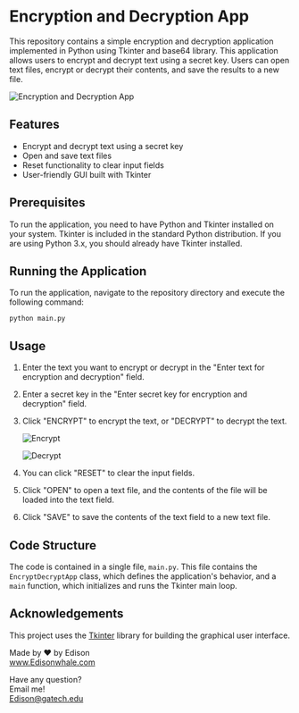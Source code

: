 # Encryption and Decryption App

This repository contains a simple encryption and decryption application implemented in Python using Tkinter and base64 library. This application allows users to encrypt and decrypt text using a secret key. Users can open text files, encrypt or decrypt their contents, and save the results to a new file.

![Encryption and Decryption App](https://user-images.githubusercontent.com/103423072/236072966-6901ca6e-32fa-4b44-9242-298c4b89f7ca.png)

## Features

- Encrypt and decrypt text using a secret key
- Open and save text files
- Reset functionality to clear input fields
- User-friendly GUI built with Tkinter

## Prerequisites

To run the application, you need to have Python and Tkinter installed on your system. Tkinter is included in the standard Python distribution. If you are using Python 3.x, you should already have Tkinter installed.

## Running the Application

To run the application, navigate to the repository directory and execute the following command:

```python main.py```

## Usage

1. Enter the text you want to encrypt or decrypt in the "Enter text for encryption and decryption" field.
2. Enter a secret key in the "Enter secret key for encryption and decryption" field.
3. Click "ENCRYPT" to encrypt the text, or "DECRYPT" to decrypt the text.

   ![Encrypt](https://user-images.githubusercontent.com/103423072/236072966-6901ca6e-32fa-4b44-9242-298c4b89f7ca.png)
   
   ![Decrypt](https://user-images.githubusercontent.com/103423072/236072967-67056648-15e8-4b3a-a876-1b794af35218.png)

4. You can click "RESET" to clear the input fields.
5. Click "OPEN" to open a text file, and the contents of the file will be loaded into the text field.
6. Click "SAVE" to save the contents of the text field to a new text file.

## Code Structure

The code is contained in a single file, `main.py`. This file contains the `EncryptDecryptApp` class, which defines the application's behavior, and a `main` function, which initializes and runs the Tkinter main loop.

## Acknowledgements

This project uses the [Tkinter](https://docs.python.org/3/library/tkinter.html) library for building the graphical user interface.

Made by ❤️ by Edison<br>
www.Edisonwhale.com

Have any question?  
Email me!  
Edison@gatech.edu
